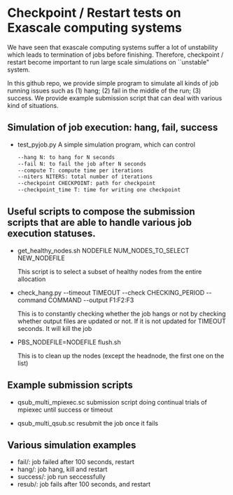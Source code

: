# Checkpoint / Restart tests on Exascale computing systems

We have seen that exascale computing systems suffer a lot of unstability which leads to termination of jobs before finishing. Therefore, checkpoint / restart become important to run large scale simulations on ``unstable" system. 

In this github repo, we provide simple program to simulate all kinds of job running issues such as (1) hang; (2) fail in the middle of the run; (3) success. We provide example submission script that can deal with various kind of situations. 

## Simulation of job execution: hang, fail, success
- test_pyjob.py 
  A simple simulation program, which can control
  ```bash
  --hang N: to hang for N seconds
  --fail N: to fail the job after N seconds
  --compute T: compute time per iterations
  --niters NITERS: total number of iterations
  --checkpoint CHECKPOINT: path for checkpoint
  --checkpoint_time T: time for writing one checkpoint
  ```
## Useful scripts to compose the submission scripts that are able to handle various job execution statuses. 

- get_healthy_nodes.sh NODEFILE NUM_NODES_TO_SELECT NEW_NODEFILE
  
  This script is to select a subset of healthy nodes from the entire allocation

- check_hang.py --timeout TIMEOUT --check CHECKING_PERIOD --command COMMAND --output F1:F2:F3

  This is to constantly checking whether the job hangs or not by checking whether output files are updated or not. If it is not updated for TIMEOUT seconds. It will kill the job

- PBS_NODEFILE=NODEFILE flush.sh 

  This is to clean up the nodes (except the headnode, the first one on the list)


## Example submission scripts
- qsub_multi_mpiexec.sc
  submission script doing continual trials of mpiexec until success or timeout

- qsub_multi_qsub.sc
  resubmit the job once it fails
  
## Various simulation examples
- fail/: job failed after 100 seconds, restart
- hang/: job hang, kill and restart
- success/: job run seccessfully
- resub/: job fails after 100 seconds, and restart
